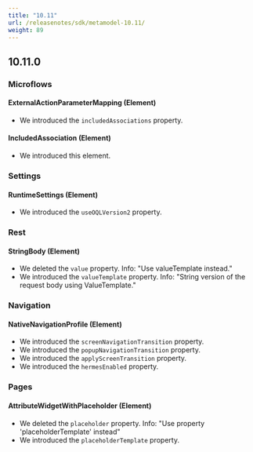 ```yaml
---
title: "10.11"
url: /releasenotes/sdk/metamodel-10.11/
weight: 89
---
```


## 10.11.0

### Microflows

#### ExternalActionParameterMapping (Element)

* We introduced the `includedAssociations` property. 

#### IncludedAssociation (Element)

* We introduced this element. 

### Settings

#### RuntimeSettings (Element)

* We introduced the `useOQLVersion2` property. 

### Rest

#### StringBody (Element)

* We deleted the `value` property. Info: "Use valueTemplate instead."
* We introduced the `valueTemplate` property. Info: "String version of the request body using ValueTemplate."

### Navigation

#### NativeNavigationProfile (Element)

* We introduced the `screenNavigationTransition` property. 
* We introduced the `popupNavigationTransition` property. 
* We introduced the `applyScreenTransition` property. 
* We introduced the `hermesEnabled` property. 

### Pages

#### AttributeWidgetWithPlaceholder (Element)

* We deleted the `placeholder` property. Info: "Use property 'placeholderTemplate' instead"
* We introduced the `placeholderTemplate` property. 
